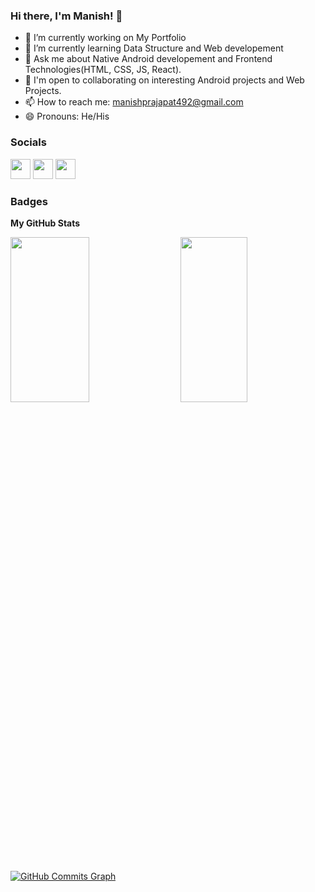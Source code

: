 ### Hi there, I'm Manish! 👋

- 🔭 I’m currently working on My Portfolio
- 🌱 I’m currently learning Data Structure and Web developement
- 💬 Ask me about Native Android developement and Frontend Technologies(HTML, CSS, JS, React).
- 🤝  I'm open to collaborating on interesting Android projects and Web Projects.
- 📫 How to reach me: manishprajapat492@gmail.com
- 😄 Pronouns: He/His

### Socials
                  
                  
<p align="left">
                          
<a href="https://www.github.com/manish079" target="_blank" rel="noreferrer"><img src="https://raw.githubusercontent.com/danielcranney/readme-generator/main/public/icons/socials/github.svg" width="32" height="32" /></a>     <a href="https://www.linkedin.com/in/manish079" target="_blank" rel="noreferrer"><img src="https://raw.githubusercontent.com/danielcranney/readme-generator/main/public/icons/socials/linkedin.svg" width="32" height="32" /></a>  <a href="https://www.twitter.com/Mprajapat79" target="_blank" rel="noreferrer"><img src="https://raw.githubusercontent.com/danielcranney/readme-generator/main/public/icons/socials/twitter.svg" width="32" height="32" /></a></p>                        

                      
 ### Badges
 
<b>My GitHub Stats</b>          

<img align="left" width="50%" height="26%" src="https://github-readme-stats.vercel.app/api?username=manish079&show_icons=true&theme=radical"/>
<a href="http://www.github.com/manish079"><img align = "right" width="46%" height="26%" src="https://github-readme-streak-stats.herokuapp.com/?user=manish079&stroke=ffffff&background=1c1917&ring=0891b2&fire=0891b2&currStreakNum=ffffff&currStreakLabel=0891b2&sideNums=ffffff&sideLabels=ffffff&dates=ffffff&hide_border=true" /></a>

<a href="http://www.github.com/manish079"><img src="https://activity-graph.herokuapp.com/graph?username=manish079&bg_color=1c1917&color=ffffff&line=0891b2&point=ffffff&area_color=1c1917&area=true&hide_border=true&custom_title=GitHub%20Commits%20Graph" alt="GitHub Commits Graph" /></a>








